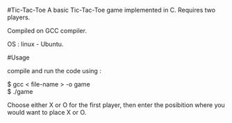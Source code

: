 #Tic-Tac-Toe
A basic Tic-Tac-Toe game implemented in C. Requires two players.

Compiled on GCC compiler.

OS : linux - Ubuntu.

#Usage

compile and run the code using :

$ gcc < file-name > -o game                                                            
$ ./game

Choose either X or O for the first player, then enter the posibition where you would want to place X or O. 
